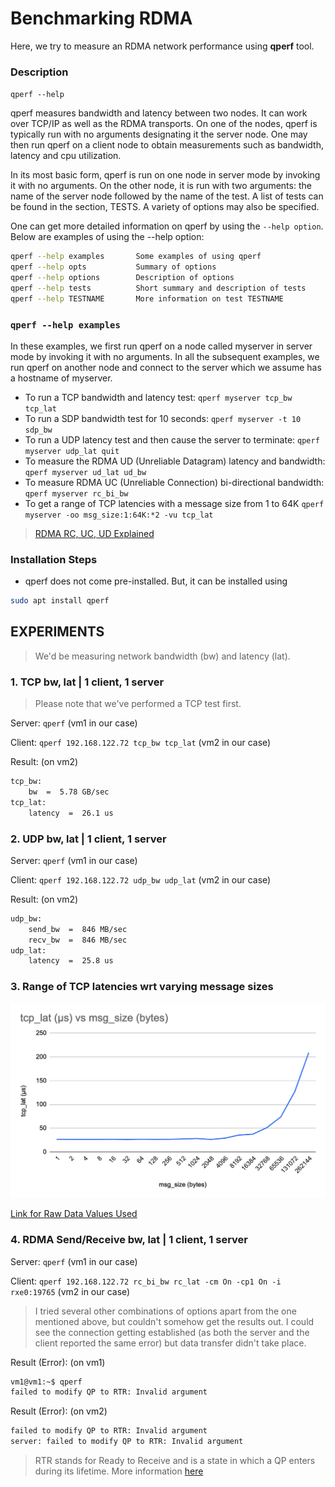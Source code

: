 # Benchmarking RDMA
Here, we try to measure an RDMA network performance using **qperf** tool.

### Description
`qperf --help`

qperf measures bandwidth and latency between two nodes.  It can work over TCP/IP as well as the RDMA transports.  On one of the nodes, qperf is typically run with no arguments designating it the server node.  One may then run qperf on a client node to obtain measurements such as bandwidth, latency and cpu utilization.

In its most basic form, qperf is run on one node in server mode by invoking it with no arguments.  On the other node, it is run with two arguments: the name of the server node followed by the name of the test.  A list of tests can be found in the section, TESTS.  A variety of options may also be specified.

One can get more detailed information on qperf by using the `--help option`.  Below are examples of using the --help option:

```sh
qperf --help examples       Some examples of using qperf
qperf --help opts           Summary of options
qperf --help options        Description of options
qperf --help tests          Short summary and description of tests
qperf --help TESTNAME       More information on test TESTNAME
```

### `qperf --help examples`

In these examples, we first run qperf on a node called myserver in server mode by invoking it with no arguments.  In all the subsequent examples, we run qperf on another node and connect to the server which we assume has a hostname of myserver.

* To run a TCP bandwidth and latency test:
    `qperf myserver tcp_bw tcp_lat`
* To run a SDP bandwidth test for 10 seconds:
    `qperf myserver -t 10 sdp_bw`
* To run a UDP latency test and then cause the server to terminate:
    `qperf myserver udp_lat quit`
* To measure the RDMA UD (Unreliable Datagram) latency and bandwidth:
    `qperf myserver ud_lat ud_bw`
* To measure RDMA UC (Unreliable Connection) bi-directional bandwidth:
    `qperf myserver rc_bi_bw`
* To get a range of TCP latencies with a message size from 1 to 64K
    `qperf myserver -oo msg_size:1:64K:*2 -vu tcp_lat`

> [RDMA RC, UC, UD Explained](https://docs.nvidia.com/networking/display/rdmaawareprogrammingv17/transport+modes)

### Installation Steps
* qperf does not come pre-installed. But, it can be installed using
```sh
sudo apt install qperf
```

## EXPERIMENTS
> We'd be measuring network bandwidth (bw) and latency (lat).

### 1. TCP bw, lat | 1 client, 1 server
> Please note that we've performed a TCP test first.

Server: `qperf` (vm1 in our case)

Client: `qperf 192.168.122.72 tcp_bw tcp_lat` (vm2 in our case)

Result: (on vm2)
```sh
tcp_bw:
    bw  =  5.78 GB/sec
tcp_lat:
    latency  =  26.1 us
```

### 2. UDP bw, lat | 1 client, 1 server

Server: `qperf` (vm1 in our case)

Client: `qperf 192.168.122.72 udp_bw udp_lat` (vm2 in our case)

Result: (on vm2)
```sh
udp_bw:
    send_bw  =  846 MB/sec
    recv_bw  =  846 MB/sec
udp_lat:
    latency  =  25.8 us
```

### 3. Range of TCP latencies wrt varying message sizes
![Image](./tcp_lat_vs_msg_size.png)

[Link for Raw Data Values Used](https://docs.google.com/spreadsheets/d/1c8y4eYEd8_1H9NEOP8XKVsrGGHft05RXx2_fa179Uqo/edit?gid=0#gid=0)

### 4. RDMA Send/Receive bw, lat | 1 client, 1 server
Server: `qperf` (vm1 in our case)

Client: `qperf 192.168.122.72 rc_bi_bw rc_lat -cm On -cp1 On -i rxe0:19765` (vm2 in our case)
> I tried several other combinations of options apart from the one mentioned above, but couldn't somehow get the results out. I could see the connection getting established (as both the server and the client reported the same error) but data transfer didn't take place. 

Result (Error): (on vm1)
```sh
vm1@vm1:~$ qperf
failed to modify QP to RTR: Invalid argument
```

Result (Error): (on vm2)
```sh
failed to modify QP to RTR: Invalid argument
server: failed to modify QP to RTR: Invalid argument
```

> RTR stands for Ready to Receive and is a state in which a QP enters during its lifetime. More information [here](https://www.rdmamojo.com/2012/05/05/qp-state-machine/)
